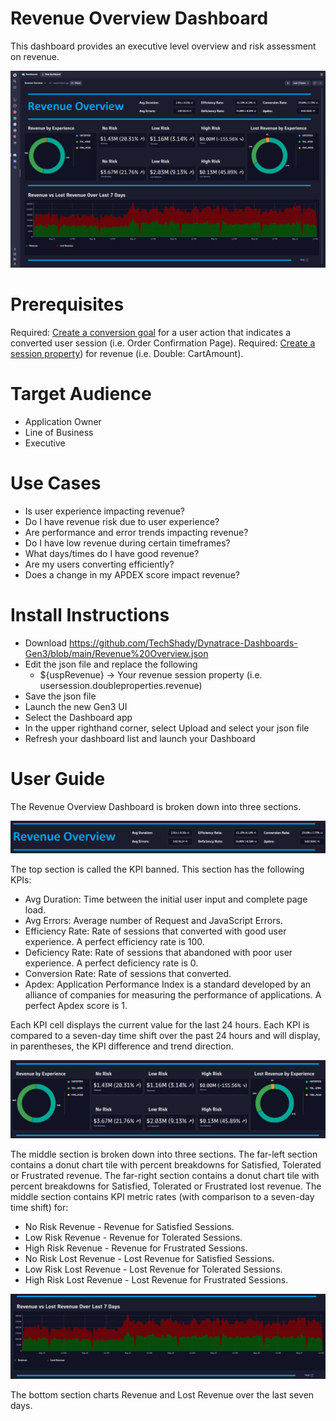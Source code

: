 # Revenue Overview Dashboard
This dashboard provides an executive level overview and risk assessment on revenue.

![Revenue Overview Dashboard](RevenueOverview.png)

# Prerequisites

Required: [Create a conversion goal](https://www.dynatrace.com/support/help/platform-modules/digital-experience/web-applications/analyze-and-use/define-conversion-goals) for a user action that indicates a converted user session (i.e. Order Confirmation Page).
Required: [Create a session property](https://www.dynatrace.com/support/help/platform-modules/digital-experience/custom-applications/additional-configuration/define-custom-action-and-session-properties)) for revenue (i.e. Double: CartAmount).

# Target Audience

- Application Owner
- Line of Business
- Executive

# Use Cases

- Is user experience impacting revenue?
- Do I have revenue risk due to user experience?
- Are performance and error trends impacting revenue?
- Do I have low revenue during certain timeframes?
- What days/times do I have good revenue?
- Are my users converting efficiently? 
- Does a change in my APDEX score impact revenue?

# Install Instructions

- Download https://github.com/TechShady/Dynatrace-Dashboards-Gen3/blob/main/Revenue%20Overview.json
- Edit the json file and replace the following
    - ${uspRevenue} -> Your revenue session property (i.e. usersession.doubleproperties.revenue)
- Save the json file
- Launch the new Gen3 UI
- Select the Dashboard app
- In the upper righthand corner, select Upload and select your json file
- Refresh your dashboard list and launch your Dashboard

# User Guide

The Revenue Overview Dashboard is broken down into three sections.

![Revenue Overview Dashboard](RevenueOverview-1.png)

The top section is called the KPI banned. This section has the following KPIs:
- Avg Duration: Time between the initial user input and complete page load.
- Avg Errors: Average number of Request and JavaScript Errors.
- Efficiency Rate: Rate of sessions that converted with good user experience. A perfect efficiency rate is 100.
- Deficiency Rate: Rate of sessions that abandoned with poor user experience. A perfect deficiency rate is 0.
- Conversion Rate: Rate of sessions that converted.
- Apdex: Application Performance Index is a standard developed by an alliance of companies for measuring the performance of applications. A perfect Apdex score is 1.

Each KPI cell displays the current value for the last 24 hours. Each KPI is compared to a seven-day time shift over the past 24 hours and will display, in parentheses, the KPI difference and trend direction.

![Revenue Overview Dashboard](RevenueOverview-2.png)

The middle section is broken down into three sections. The far-left section contains a donut chart tile with percent breakdowns for Satisfied, Tolerated or Frustrated revenue. The far-right section contains a donut chart tile with percent breakdowns for Satisfied, Tolerated or Frustrated lost revenue. The middle section contains KPI metric rates (with comparison to a seven-day time shift) for: 
- No Risk Revenue - Revenue for Satisfied Sessions.
- Low Risk Revenue - Revenue for Tolerated Sessions.
- High Risk Revenue - Revenue for Frustrated Sessions.
- No Risk Lost Revenue - Lost Revenue for Satisfied Sessions.
- Low Risk Lost Revenue - Lost Revenue for Tolerated Sessions.
- High Risk Lost Revenue - Lost Revenue for Frustrated Sessions.
 
![Revenue Overview Dashboard](RevenueOverview-3.png)

The bottom section charts Revenue and Lost Revenue over the last seven days.
